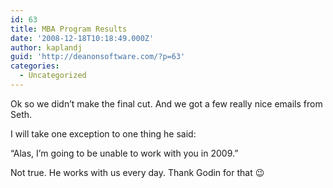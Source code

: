 ```yaml
---
id: 63
title: MBA Program Results
date: '2008-12-18T10:18:49.000Z'
author: kaplandj
guid: 'http://deanonsoftware.com/?p=63'
categories:
  - Uncategorized
---
```

Ok so we didn’t make the final cut. And we got a few really nice emails from Seth. 

I will take one exception to one thing he said: 

“Alas, I’m going to be unable to work with you in 2009.”

Not true. He works with us every day. Thank Godin for that 😉
